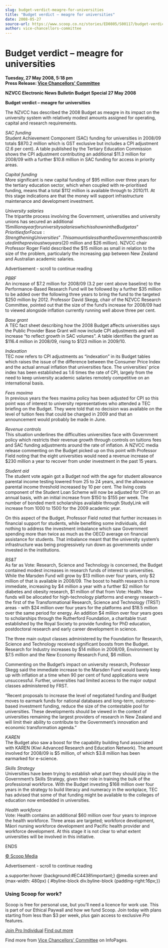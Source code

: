 ```yaml
---
slug: budget-verdict-meagre-for-universities
title: "Budget verdict – meagre for universities"
date: 2008-05-27
source-url: https://www.scoop.co.nz/stories/ED0805/S00117/budget-verdict-meagre-for-universities.htm
author: vice-chancellors-committee
---
```

Budget verdict – meagre for universities
========================================

**Tuesday, 27 May 2008, 5:18 pm**  
**Press Release: [Vice Chancellors' Committee](https://info.scoop.co.nz/Vice_Chancellors'_Committee)**

**NZVCC Electronic News Bulletin Budget Special 27 May 2008**

**Budget verdict – meagre for universities**

The NZVCC has described the 2008 Budget as meagre in its impact on the university system with relatively modest amounts assigned for operating, capital and research requirements.

_SAC funding_  
Student Achievement Component (SAC) funding for universities in 2008/09 totals $870.2 million which is GST exclusive but includes a CPI adjustment (2.6 per cent). A table published by the Tertiary Education Commission shows the CPI adjustment contributing an additional $11.3 million for 2008/09 with a further $10.8 million in SAC funding for access in priority areas.

_Capital funding_  
More significant is new capital funding of $95 million over three years for the tertiary education sector, which when coupled with re-prioritised funding, means that a total $112 million is available through to 2010/11. At this stage indications are that the money will support infrastructure maintenance and development investment.

_University salaries_  
The tripartite process involving the Government, universities and university unions has secured an additional $15 million a year for university salaries which is shown in the Budget as “Priorities for Focus: Strengthening Universities”. This amount is less than the Government has contributed in the previous two years ($20 million and $26 million). NZVCC chair Professor Roger Field described the $15 million as small in relation to the size of the problem, particularly the increasing gap between New Zealand and Australian academic salaries.

Advertisement - scroll to continue reading





_PBRF_  
An increase of $7.2 million for 2008/09 (3.2 per cent above baseline) to the Performance-Based Research Fund will be followed by a further $35 million to be added over the following three years to bring the fund to the targeted $250 million by 2012. Professor David Skegg, chair of the NZVCC Research Committee, pointed out that the size of the fund’s increase for 2008/09 had to viewed alongside inflation currently running well above three per cent.

_Base grant_  
A TEC fact sheet describing how the 2008 Budget affects universities says the Public Provider Base Grant will now include CPI adjustments and will increase “to reflect growth in SAC volumes”. A table identifies the grant as $116.4 million in 2008/09, rising to $123 million in 2009/10.

_Indexation_  
TEC now refers to CPI adjustments as “indexation” in its Budget tables which raises the issue of the difference between the Consumer Price Index and the actual annual inflation that universities face. The universities’ price index has been established as 1.6 times the rate of CPI, largely from the need to keep university academic salaries remotely competitive on an international basis.

_Fees maxima_  
In previous years the fees maxima policy has been adjusted for CPI so this point was of interest to university representatives who attended a TEC briefing on the Budget. They were told that no decision was available on the level of tuition fees that could be charged in 2009 and that an announcement would probably be made in June.

_Revenue controls_  
This situation underlines the difficulties universities face with Government policy which restricts their revenue growth through controls on tuitions fees and SAC funding adjustments around the rate of inflation. A NZVCC media release commenting on the Budget picked up on this point with Professor Field noting that the eight universities would need a revenue increase of $230 million a year to recover from under investment in the past 15 years.

_Student aid_  
The student vote again got a Budget nod with the age for student allowance parental income testing lowered from 25 to 24 years, and the allowance parental income threshold increased by 10 per cent. The living costs component of the Student Loan Scheme will now be adjusted for CPI on an annual basis, with an initial increase from $150 to $155 per week. The number of bonded merit scholarships available through StudyLink will increase from 1000 to 1500 for the 2009 academic year.

On this aspect of the Budget, Professor Field noted that further increases in financial support for students, while benefiting some individuals, did nothing to address the investment imbalance which saw Government spending more than twice as much as the OECD average on financial assistance for students. That imbalance meant that the university system’s infrastructure was being progressively run down as governments under invested in the institutions.

_RS&T_  
As far as Vote: Research, Science and Technology is concerned, the Budget contained modest increases in research funds of interest to universities. While the Marsden Fund will grow by $13 million over four years, only $2 million of that is available in 2008/09. The boost to health research is more immediate, increasing by $4 million a year with a further $2 million for diabetes and obesity research, $1 million of that from Vote: Health. New funds will be allocated for high-technology platforms and energy research – the first of the Transformational Research, Science and Technology (TRST) areas - with $24 million over four years for the platforms and $18.5 million over the same period for energy. An addition $4 million over four years goes to scholarships through the Rutherford Foundation, a charitable trust established by the Royal Society to provide funding for PhD education, postdoctoral research and early career development in science.

The three main output classes administered by the Foundation for Research, Science and Technology received significant boosts from the Budget. Research for Industry increases by $14 million in 2008/09, Environment by $7.5 million and the New Economy Research Fund, $6 million.

Commenting on the Budget’s impact on university research, Professor Skegg said the immediate increase to the Marsden Fund would barely keep up with inflation at a time when 90 per cent of fund applications were unsuccessful. Further, universities had limited access to the major output classes administered by FRST.

“Recent proposals to increase the level of negotiated funding and Budget moves to earmark funds for national databases and long-term, outcome-based investment funding, reduce the size of the contestable pool for universities. These developments should be viewed in the context of universities remaining the largest providers of research in New Zealand and will limit their ability to contribute to the Government’s innovation and economic transformation agenda.”

_KAREN_  
The Budget also saw a boost for the capability building fund associated with KAREN (Kiwi Advanced Research and Education Network). The amount involved for 2008/09 is $5 million, of which $3.8 million has been earmarked for e-science.

_Skills Strategy_  
Universities have been trying to establish what part they should play in the Government’s Skills Strategy, given their role in training the bulk of the professional workforce. With the Budget investing $168 million over four years in the strategy to build literacy and numeracy in the workplace, TEC has advised that some of that funding might be available to the colleges of education now embedded in universities.

_Health workforce_  
Vote: Health contains an additional $60 million over four years to improve the health workforce. Three areas are targeted; workforce development, Māori nursing workforce development and Pacific health provider and workforce development. At this stage it is not clear to what extent universities will be involved in this initiative.

ENDS

[© Scoop Media](http://www.scoop.co.nz/about/terms.html)  

Advertisement - scroll to continue reading



a.supporter:hover {background:#EC4438!important;} @media screen and (max-width: 480px) { #byline-block div.byline-block {padding-right:16px;}}

### Using Scoop for work?

Scoop is free for personal use, but you’ll need a licence for work use. This is part of our Ethical Paywall and how we fund Scoop. Join today with plans starting from less than $3 per week, plus gain access to exclusive _Pro_ features.  
  
[Join Pro Individual](https://pro.scoop.co.nz/Individual/?from=ProIn24) [Find out more](https://pro.scoop.co.nz/using-scoop-for-work/?from=ProIn24)

Find more from [Vice Chancellors' Committee](https://info.scoop.co.nz/Vice_Chancellors'_Committee) on InfoPages.